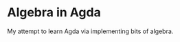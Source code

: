 Algebra in Agda
====================================================================================================

My attempt to learn Agda via implementing bits of algebra.

